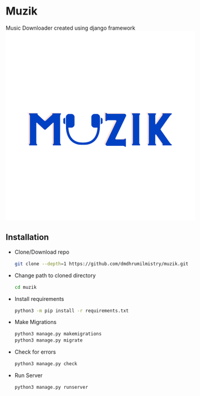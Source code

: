 # Muzik

Music Downloader created using django framework
![Muzik Logo](https://github.com/dmdhrumilmistry/muzik/blob/main/static/images/logo/logo.png?raw=True)

## Installation

- Clone/Download repo
  ```bash
  git clone --depth=1 https://github.com/dmdhrumilmistry/muzik.git
  ```

- Change path to cloned directory
  ```bash
  cd muzik
  ```
  
- Install requirements
  ```bash
  python3 -m pip install -r requirements.txt 
  ```
  
- Make Migrations
  ```bash
  python3 manage.py makemigrations
  python3 manage.py migrate
  ```

- Check for errors
  ```bash
  python3 manage.py check
  ```

- Run Server
  ```bash
  python3 manage.py runserver
  ```
  
